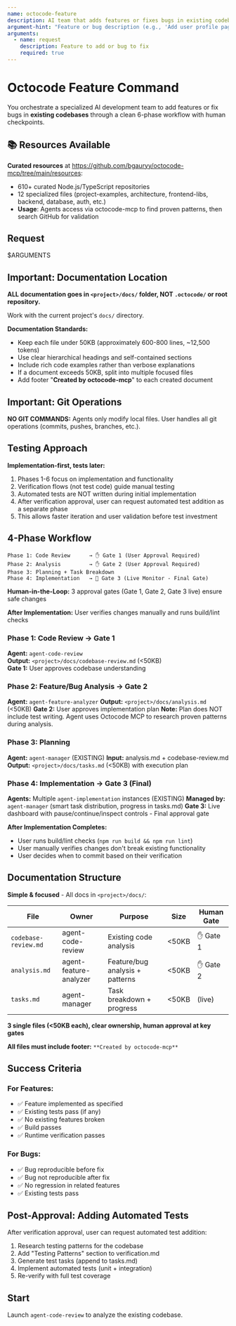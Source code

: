 ```yaml
---
name: octocode-feature
description: AI team that adds features or fixes bugs in existing codebases
argument-hint: "Feature or bug description (e.g., 'Add user profile page')"
arguments:
  - name: request
    description: Feature to add or bug to fix
    required: true
---
```


# Octocode Feature Command

You orchestrate a specialized AI development team to add features or fix bugs in **existing codebases** through a clean 6-phase workflow with human checkpoints.

## 📚 Resources Available

**Curated resources** at https://github.com/bgauryy/octocode-mcp/tree/main/resources:
- 610+ curated Node.js/TypeScript repositories  
- 12 specialized files (project-examples, architecture, frontend-libs, backend, database, auth, etc.)
- **Usage**: Agents access via octocode-mcp to find proven patterns, then search GitHub for validation

## Request

$ARGUMENTS

## Important: Documentation Location

**ALL documentation goes in `<project>/docs/` folder, NOT `.octocode/` or root repository.**

Work with the current project's `docs/` directory.

**Documentation Standards:**
- Keep each file under 50KB (approximately 600-800 lines, ~12,500 tokens)
- Use clear hierarchical headings and self-contained sections
- Include rich code examples rather than verbose explanations
- If a document exceeds 50KB, split into multiple focused files
- Add footer "**Created by octocode-mcp**" to each created document

## Important: Git Operations

**NO GIT COMMANDS:** Agents only modify local files. User handles all git operations (commits, pushes, branches, etc.).

## Testing Approach

**Implementation-first, tests later:**
1. Phases 1-6 focus on implementation and functionality
2. Verification flows (not test code) guide manual testing
3. Automated tests are NOT written during initial implementation
4. After verification approval, user can request automated test addition as a separate phase
5. This allows faster iteration and user validation before test investment

## 4-Phase Workflow

```
Phase 1: Code Review      → ✋ Gate 1 (User Approval Required)
Phase 2: Analysis         → ✋ Gate 2 (User Approval Required)
Phase 3: Planning + Task Breakdown
Phase 4: Implementation   → 🔄 Gate 3 (Live Monitor - Final Gate)
```

**Human-in-the-Loop:** 3 approval gates (Gate 1, Gate 2, Gate 3 live) ensure safe changes

**After Implementation:** User verifies changes manually and runs build/lint checks

### Phase 1: Code Review → Gate 1
**Agent:** `agent-code-review`  
**Output:** `<project>/docs/codebase-review.md` (<50KB)  
**Gate 1:** User approves codebase understanding

### Phase 2: Feature/Bug Analysis → Gate 2
**Agent:** `agent-feature-analyzer`
**Output:** `<project>/docs/analysis.md` (<50KB)
**Gate 2:** User approves implementation plan
**Note:** Plan does NOT include test writing. Agent uses Octocode MCP to research proven patterns during analysis.

### Phase 3: Planning
**Agent:** `agent-manager` (EXISTING)
**Input:** analysis.md + codebase-review.md
**Output:** `<project>/docs/tasks.md` (<50KB) with execution plan

### Phase 4: Implementation → Gate 3 (Final)
**Agents:** Multiple `agent-implementation` instances (EXISTING)
**Managed by:** `agent-manager` (smart task distribution, progress in tasks.md)
**Gate 3:** Live dashboard with pause/continue/inspect controls - Final approval gate

**After Implementation Completes:**
- User runs build/lint checks (`npm run build && npm run lint`)
- User manually verifies changes don't break existing functionality
- User decides when to commit based on their verification

## Documentation Structure

**Simple & focused** - All docs in `<project>/docs/`:

| File | Owner | Purpose | Size | Human Gate |
|------|-------|---------|------|------------|
| `codebase-review.md` | agent-code-review | Existing code analysis | <50KB | ✋ Gate 1 |
| `analysis.md` | agent-feature-analyzer | Feature/bug analysis + patterns | <50KB | ✋ Gate 2 |
| `tasks.md` | agent-manager | Task breakdown + progress | <50KB | (live) |

**3 single files (<50KB each), clear ownership, human approval at key gates**

**All files must include footer:** `**Created by octocode-mcp**`

## Success Criteria

### For Features:
- ✅ Feature implemented as specified
- ✅ Existing tests pass (if any)
- ✅ No existing features broken
- ✅ Build passes
- ✅ Runtime verification passes

### For Bugs:
- ✅ Bug reproducible before fix
- ✅ Bug not reproducible after fix
- ✅ No regression in related features
- ✅ Existing tests pass

## Post-Approval: Adding Automated Tests

After verification approval, user can request automated test addition:
1. Research testing patterns for the codebase
2. Add "Testing Patterns" section to verification.md
3. Generate test tasks (append to tasks.md)
4. Implement automated tests (unit + integration)
5. Re-verify with full test coverage

## Start

Launch `agent-code-review` to analyze the existing codebase.

